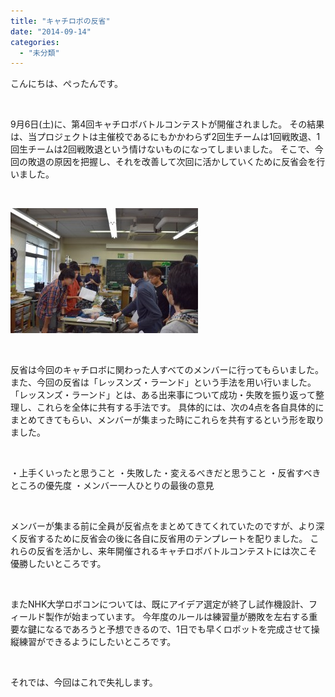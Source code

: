 ```yaml
---
title: "キャチロボの反省"
date: "2014-09-14"
categories: 
  - "未分類"
---
```


こんにちは、ぺったんです。

 

9月6日(土)に、第4回キャチロボバトルコンテストが開催されました。 その結果は、当プロジェクトは主催校であるにもかかわらず2回生チームは1回戦敗退、1回生チームは2回戦敗退という情けないものになってしまいました。 そこで、今回の敗退の原因を把握し、それを改善して次回に活かしていくために反省会を行いました。

 

[![DSC_0444](images/DSC_0444-300x200.jpg)](http://www.fortefibre.net/blog/wp-content/uploads/2014/09/DSC_0444.jpg)

 

反省は今回のキャチロボに関わった人すべてのメンバーに行ってもらいました。また、今回の反省は「レッスンズ・ラーンド」という手法を用い行いました。 「レッスンズ・ラーンド」とは、ある出来事について成功・失敗を振り返って整理し、これらを全体に共有する手法です。 具体的には、次の4点を各自具体的にまとめてきてもらい、メンバーが集まった時にこれらを共有するという形を取りました。

 

・上手くいったと思うこと ・失敗した・変えるべきだと思うこと ・反省すべきところの優先度 ・メンバー一人ひとりの最後の意見

 

メンバーが集まる前に全員が反省点をまとめてきてくれていたのですが、より深く反省するために反省会の後に各自に反省用のテンプレートを配りました。 これらの反省を活かし、来年開催されるキャチロボバトルコンテストには次こそ優勝したいところです。

 

またNHK大学ロボコンについては、既にアイデア選定が終了し試作機設計、フィールド製作が始まっています。 今年度のルールは練習量が勝敗を左右する重要な鍵になるであろうと予想できるので、1日でも早くロボットを完成させて操縦練習ができるようにしたいところです。

 

それでは、今回はこれで失礼します。

